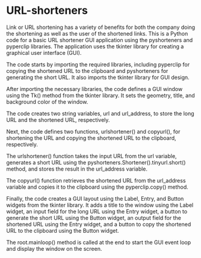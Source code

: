 # URL-shorteners
Link or URL shortening has a variety of benefits for both the company doing the shortening as well as the user of the shortened links. 
This is a Python code for a basic URL shortener GUI application using the pyshorteners and pyperclip libraries. The application uses the tkinter library for creating a graphical user interface (GUI).

The code starts by importing the required libraries, including pyperclip for copying the shortened URL to the clipboard and pyshorteners for generating the short URL. It also imports the tkinter library for GUI design.

After importing the necessary libraries, the code defines a GUI window using the Tk() method from the tkinter library. It sets the geometry, title, and background color of the window.

The code creates two string variables, url and url_address, to store the long URL and the shortened URL, respectively.

Next, the code defines two functions, urlshortener() and copyurl(), for shortening the URL and copying the shortened URL to the clipboard, respectively.

The urlshortener() function takes the input URL from the url variable, generates a short URL using the pyshorteners.Shortener().tinyurl.short() method, and stores the result in the url_address variable.

The copyurl() function retrieves the shortened URL from the url_address variable and copies it to the clipboard using the pyperclip.copy() method.

Finally, the code creates a GUI layout using the Label, Entry, and Button widgets from the tkinter library. It adds a title to the window using the Label widget, an input field for the long URL using the Entry widget, a button to generate the short URL using the Button widget, an output field for the shortened URL using the Entry widget, and a button to copy the shortened URL to the clipboard using the Button widget.

The root.mainloop() method is called at the end to start the GUI event loop and display the window on the screen.



